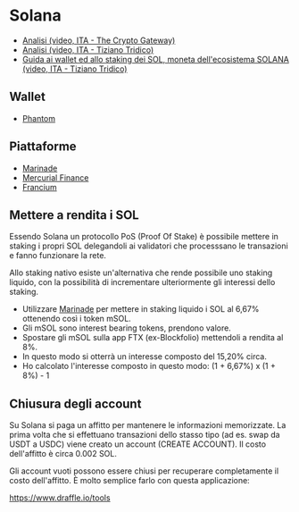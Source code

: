 # Solana

- [Analisi (video, ITA - The Crypto Gateway)](https://youtu.be/azL1q-vAx1M)
- [Analisi (video, ITA - Tiziano Tridico)](https://www.youtube.com/watch?v=GR1D7VrK5oY)
- [Guida ai wallet ed allo staking dei SOL, moneta dell'ecosistema SOLANA (video, ITA - Tiziano Tridico)](https://youtu.be/s-LsJeibIlg)

## Wallet

- [Phantom](https://phantom.app/)

## Piattaforme

- [Marinade](https://marinade.finance/)
- [Mercurial Finance](https://mercurial.finance/)
- [Francium](https://francium.io/)

## Mettere a rendita i SOL

Essendo Solana un protocollo PoS (Proof Of Stake) è possibile mettere in staking i propri SOL delegandoli ai validatori che processsano le transazioni e fanno funzionare la rete.

Allo staking nativo esiste un'alternativa che rende possibile uno staking liquido, con la possibilità di incrementare ulteriormente gli interessi dello staking.

- Utilizzare [Marinade](https://marinade.finance/) per mettere in staking liquido i SOL al 6,67% ottenendo così i token mSOL.
- Gli mSOL sono interest bearing tokens, prendono valore.
- Spostare gli mSOL sulla app FTX (ex-Blockfolio) mettendoli a rendita al 8%.
- In questo modo si otterrà un interesse composto del 15,20% circa.
- Ho calcolato l'interesse composto in questo modo: (1 + 6,67%) x (1 + 8%) - 1

## Chiusura degli account

Su Solana si paga un affitto per mantenere le informazioni memorizzate. La prima volta che si effettuano transazioni dello stasso tipo (ad es. swap da USDT a USDC) viene creato un account (CREATE ACCOUNT). Il costo dell'affitto è circa 0.002 SOL.

Gli account vuoti possono essere chiusi per recuperare completamente il costo dell'affitto. È molto semplice farlo con questa applicazione:

https://www.draffle.io/tools
